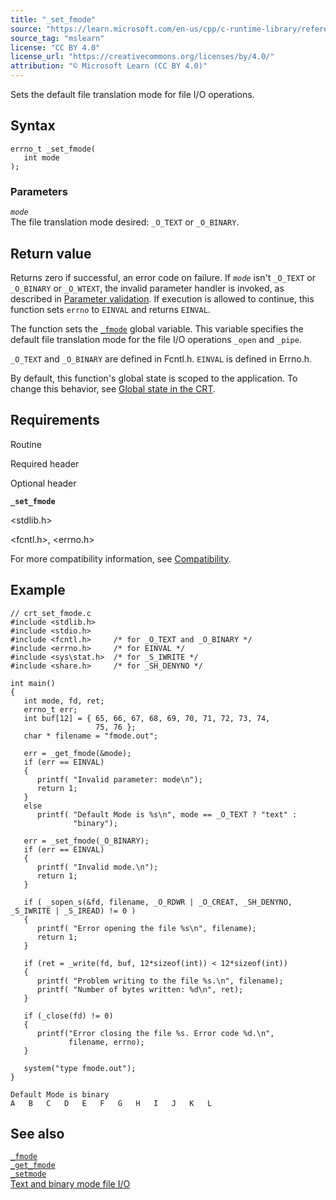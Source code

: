 ```yaml
---
title: "_set_fmode"
source: "https://learn.microsoft.com/en-us/cpp/c-runtime-library/reference/set-fmode?view=msvc-170"
source_tag: "mslearn"
license: "CC BY 4.0"
license_url: "https://creativecommons.org/licenses/by/4.0/"
attribution: "© Microsoft Learn (CC BY 4.0)"
---
```

Sets the default file translation mode for file I/O operations.

## Syntax

```
errno_t _set_fmode(
   int mode
);
```

### Parameters

_`mode`_  
The file translation mode desired: `_O_TEXT` or `_O_BINARY`.

## Return value

Returns zero if successful, an error code on failure. If _`mode`_ isn't `_O_TEXT` or `_O_BINARY` or `_O_WTEXT`, the invalid parameter handler is invoked, as described in [Parameter validation](https://learn.microsoft.com/en-us/cpp/c-runtime-library/parameter-validation?view=msvc-170). If execution is allowed to continue, this function sets `errno` to `EINVAL` and returns `EINVAL`.

The function sets the [`_fmode`](https://learn.microsoft.com/en-us/cpp/c-runtime-library/fmode?view=msvc-170) global variable. This variable specifies the default file translation mode for the file I/O operations `_open` and `_pipe`.

`_O_TEXT` and `_O_BINARY` are defined in Fcntl.h. `EINVAL` is defined in Errno.h.

By default, this function's global state is scoped to the application. To change this behavior, see [Global state in the CRT](https://learn.microsoft.com/en-us/cpp/c-runtime-library/global-state?view=msvc-170).

## Requirements

Routine

Required header

Optional header

**`_set_fmode`**

<stdlib.h>

<fcntl.h>, <errno.h>

For more compatibility information, see [Compatibility](https://learn.microsoft.com/en-us/cpp/c-runtime-library/compatibility?view=msvc-170).

## Example

```
// crt_set_fmode.c
#include <stdlib.h>
#include <stdio.h>
#include <fcntl.h>     /* for _O_TEXT and _O_BINARY */
#include <errno.h>     /* for EINVAL */
#include <sys\stat.h>  /* for _S_IWRITE */
#include <share.h>     /* for _SH_DENYNO */

int main()
{
   int mode, fd, ret;
   errno_t err;
   int buf[12] = { 65, 66, 67, 68, 69, 70, 71, 72, 73, 74,
                   75, 76 };
   char * filename = "fmode.out";

   err = _get_fmode(&mode);
   if (err == EINVAL)
   {
      printf( "Invalid parameter: mode\n");
      return 1;
   }
   else
      printf( "Default Mode is %s\n", mode == _O_TEXT ? "text" :
              "binary");

   err = _set_fmode(_O_BINARY);
   if (err == EINVAL)
   {
      printf( "Invalid mode.\n");
      return 1;
   }

   if ( _sopen_s(&fd, filename, _O_RDWR | _O_CREAT, _SH_DENYNO, _S_IWRITE | _S_IREAD) != 0 )
   {
      printf( "Error opening the file %s\n", filename);
      return 1;
   }

   if (ret = _write(fd, buf, 12*sizeof(int)) < 12*sizeof(int))
   {
      printf( "Problem writing to the file %s.\n", filename);
      printf( "Number of bytes written: %d\n", ret);
   }

   if (_close(fd) != 0)
   {
      printf("Error closing the file %s. Error code %d.\n",
             filename, errno);
   }

   system("type fmode.out");
}
```

```
Default Mode is binary
A   B   C   D   E   F   G   H   I   J   K   L
```

## See also

[`_fmode`](https://learn.microsoft.com/en-us/cpp/c-runtime-library/fmode?view=msvc-170)  
[`_get_fmode`](https://learn.microsoft.com/en-us/cpp/c-runtime-library/reference/get-fmode?view=msvc-170)  
[`_setmode`](https://learn.microsoft.com/en-us/cpp/c-runtime-library/reference/setmode?view=msvc-170)  
[Text and binary mode file I/O](https://learn.microsoft.com/en-us/cpp/c-runtime-library/text-and-binary-mode-file-i-o?view=msvc-170)